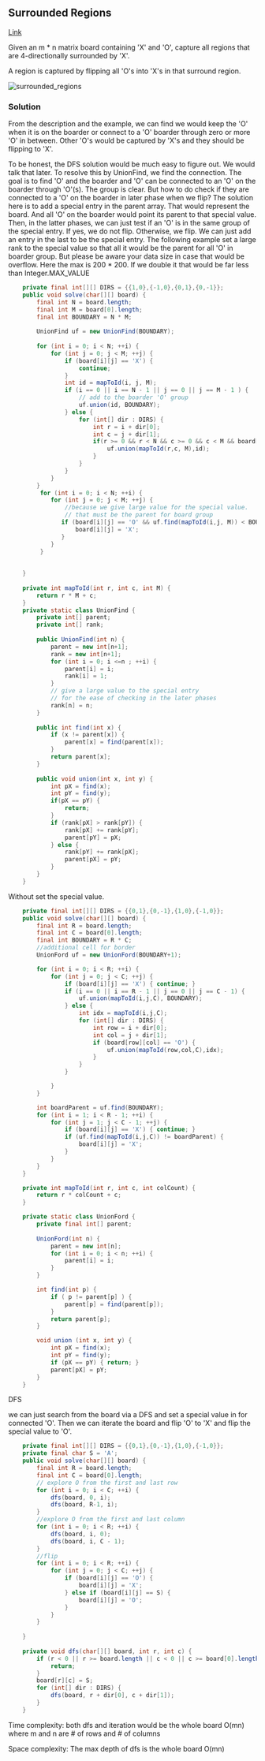 ## Surrounded Regions

[Link](https://leetcode.com/problems/surrounded-regions/)

Given an m \* n matrix board containing 'X' and 'O', capture all regions that are 4-directionally surrounded by 'X'.

A region is captured by flipping all 'O's into 'X's in that surround region.

![surrounded_regions](image\surrounded_regions.png)

### Solution

From the description and the example, we can find we would keep the 'O' when it is on the boarder or connect to a 'O' boarder through zero or more 'O' in between. Other 'O's would be captured by 'X's and they should be flipping to 'X'. 

To be honest, the DFS solution would be much easy to figure out. We would talk that later. To resolve this by UnionFind, we find the connection. The goal is to find 'O' and the boarder and 'O' can be connected to an 'O' on the boarder through 'O'(s). The group is clear. But how to do check if they are connected to a 'O' on the boarder in later phase when we flip?  The solution here is to add a special entry in the parent array. That would represent the board. And all 'O' on the boarder would point its parent to that special value. Then, in the latter phases, we can just test if an 'O' is in the same group of the special entry. If yes, we do not flip. Otherwise, we flip.  We can just add an entry in the last to be the special entry. The following example set a large rank to the special value so that all it would be the parent for all 'O' in boarder group. But please be aware your data size in case that would be overflow. Here the max is 200 * 200. If we double it that would be far less than Integer.MAX_VALUE

```java
    private final int[][] DIRS = {{1,0},{-1,0},{0,1},{0,-1}};
    public void solve(char[][] board) {
        final int N = board.length;
        final int M = board[0].length;
        final int BOUNDARY = N * M;
        
        UnionFind uf = new UnionFind(BOUNDARY);
        
        for (int i = 0; i < N; ++i) {
            for (int j = 0; j < M; ++j) {
                if (board[i][j] == 'X') {
                    continue;
                }
                int id = mapToId(i, j, M);
                if (i == 0 || i == N - 1 || j == 0 || j == M - 1 ) {
                    // add to the boarder 'O' group
                    uf.union(id, BOUNDARY);
                } else {
                    for (int[] dir : DIRS) {
                        int r = i + dir[0];
                        int c = j + dir[1];
                        if(r >= 0 && r < N && c >= 0 && c < M && board[r][c] == 'O') {
                            uf.union(mapToId(r,c, M),id);
                        }
                    }
                }
            }
        }
         for (int i = 0; i < N; ++i) {
            for (int j = 0; j < M; ++j) {
                //because we give large value for the special value.
                // that must be the parent for board group
               if (board[i][j] == 'O' && uf.find(mapToId(i,j, M)) < BOUNDARY) {
                   board[i][j] = 'X';
               }       
            }
         }
        
        
    }
    
    private int mapToId(int r, int c, int M) {
        return r * M + c;
    }
    private static class UnionFind {
        private int[] parent;
        private int[] rank;
        
        public UnionFind(int n) {
            parent = new int[n+1];
            rank = new int[n+1];
            for (int i = 0; i <=n ; ++i) {
                parent[i] = i;
                rank[i] = 1;
            }
            // give a large value to the special entry
            // for the ease of checking in the later phases
            rank[n] = n;
        }
        
        public int find(int x) {
            if (x != parent[x]) {
                parent[x] = find(parent[x]);
            }
            return parent[x];
        }
        
        public void union(int x, int y) {
            int pX = find(x);
            int pY = find(y);
            if(pX == pY) {
                return;
            }
            if (rank[pX] > rank[pY]) {
                rank[pX] += rank[pY];
                parent[pY] = pX;
            } else {
                rank[pY] += rank[pX];
                parent[pX] = pY;
            }
        }
    }
```



Without set the special value.

```java
    private final int[][] DIRS = {{0,1},{0,-1},{1,0},{-1,0}};
    public void solve(char[][] board) {
        final int R = board.length;
        final int C = board[0].length;
        final int BOUNDARY = R * C; 
        //additional cell for border
        UnionFord uf = new UnionFord(BOUNDARY+1);

        for (int i = 0; i < R; ++i) {
            for (int j = 0; j < C; ++j) {
                if (board[i][j] == 'X') { continue; }
                if (i == 0 || i == R - 1 || j == 0 || j == C - 1) {
                    uf.union(mapToId(i,j,C), BOUNDARY);
                } else {
                    int idx = mapToId(i,j,C);
                    for (int[] dir : DIRS) {
                        int row = i + dir[0];
                        int col = j + dir[1];
                        if (board[row][col] == 'O') {
                            uf.union(mapToId(row,col,C),idx);
                        }
                    }
                }

            }
        }

        int boardParent = uf.find(BOUNDARY);
        for (int i = 1; i < R - 1; ++i) {
            for (int j = 1; j < C - 1; ++j) {
                if (board[i][j] == 'X') { continue; }
                if (uf.find(mapToId(i,j,C)) != boardParent) {
                    board[i][j] = 'X';
                } 
            }
        }
    }

    private int mapToId(int r, int c, int colCount) {
        return r * colCount + c; 
    }

    private static class UnionFord {
        private final int[] parent;
        
        UnionFord(int n) {
            parent = new int[n];
            for (int i = 0; i < n; ++i) {
                parent[i] = i;
            }
        }

        int find(int p) {
            if ( p != parent[p] ) {
                parent[p] = find(parent[p]);
            }
            return parent[p];
        }

        void union (int x, int y) {
            int pX = find(x);
            int pY = find(y);
            if (pX == pY) { return; }
            parent[pX] = pY;
        }
    }
```



DFS

we can just search from the board via a DFS and set a special value in for connected 'O'. Then we can iterate the board and flip 'O' to 'X' and flip the special value to 'O'.

```java
    private final int[][] DIRS = {{0,1},{0,-1},{1,0},{-1,0}};
    private final char S = 'A';
    public void solve(char[][] board) {
        final int R = board.length;
        final int C = board[0].length;
        // explore O from the first and last row
        for (int i = 0; i < C; ++i) {
            dfs(board, 0, i);
            dfs(board, R-1, i);
        }
        //explore O from the first and last column
        for (int i = 0; i < R; ++i) {
            dfs(board, i, 0);
            dfs(board, i, C - 1);
        }
        //flip
        for (int i = 0; i < R; ++i) {
            for (int j = 0; j < C; ++j) {
                if (board[i][j] == 'O') {
                    board[i][j] = 'X';
                } else if (board[i][j] == S) {
                    board[i][j] = 'O';
                } 
            }
        }
        
    }
    
    private void dfs(char[][] board, int r, int c) {
        if (r < 0 || r >= board.length || c < 0 || c >= board[0].length || board[r][c] != 'O') {
            return;
        }
        board[r][c] = S;
        for (int[] dir : DIRS) {
            dfs(board, r + dir[0], c + dir[1]);
        }
    }
```

Time complexity: both dfs and iteration would be the whole board O(mn) where m and n are # of rows and # of columns 

Space complexity: The max depth of dfs is the whole board O(mn)